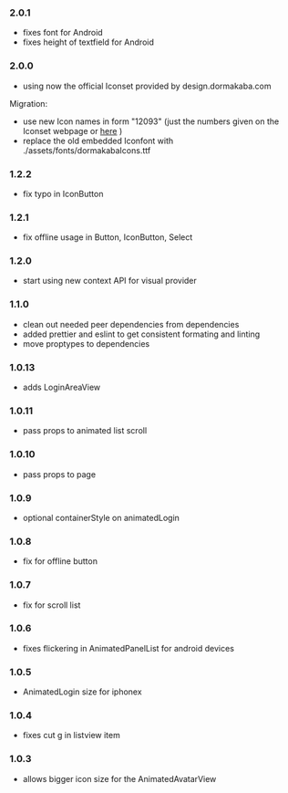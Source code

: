 ### 2.0.1

- fixes font for Android
- fixes height of textfield for Android

### 2.0.0

- using now the official Iconset provided by design.dormakaba.com

Migration:

- use new Icon names in form "12093" (just the numbers given on the Iconset webpage or [here](https://dormakaba-digital.github.io/digital-html-visual/?selectedKind=Icons&selectedStory=all%20icons&full=0&addons=1&stories=1&panelRight=0&addonPanel=storybook%2Fnotes%2Fpanel) )
- replace the old embedded Iconfont with ./assets/fonts/dormakabaIcons.ttf

### 1.2.2

- fix typo in IconButton

### 1.2.1

- fix offline usage in Button, IconButton, Select

### 1.2.0

- start using new context API for visual provider

### 1.1.0

- clean out needed peer dependencies from dependencies
- added prettier and eslint to get consistent formating and linting
- move proptypes to dependencies

### 1.0.13

- adds LoginAreaView

### 1.0.11

- pass props to animated list scroll

### 1.0.10

- pass props to page

### 1.0.9

- optional containerStyle on animatedLogin

### 1.0.8

- fix for offline button

### 1.0.7

- fix for scroll list

### 1.0.6

- fixes flickering in AnimatedPanelList for android devices

### 1.0.5

- AnimatedLogin size for iphonex

### 1.0.4

- fixes cut g in listview item

### 1.0.3

- allows bigger icon size for the AnimatedAvatarView
